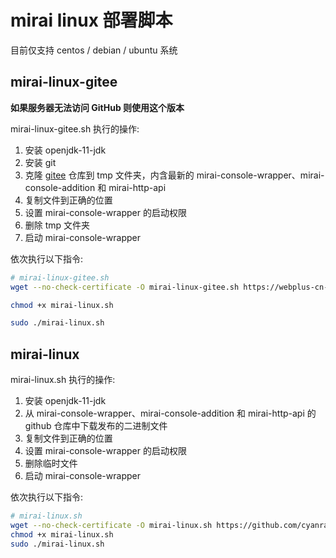 
# mirai linux 部署脚本
目前仅支持 centos / debian / ubuntu 系统

## mirai-linux-gitee

**如果服务器无法访问 GitHub 则使用这个版本**

mirai-linux-gitee.sh 执行的操作: 
1. 安装 openjdk-11-jdk
2. 安装 git
3. 克隆 [gitee](https://gitee.com/cyanray/mirai-linux) 仓库到 tmp 文件夹，内含最新的 mirai-console-wrapper、mirai-console-addition 和 mirai-http-api
4. 复制文件到正确的位置
5. 设置 mirai-console-wrapper 的启动权限
6. 删除 tmp 文件夹
7. 启动 mirai-console-wrapper

依次执行以下指令:

```bash
# mirai-linux-gitee.sh
wget --no-check-certificate -O mirai-linux-gitee.sh https://webplus-cn-hangzhou-s-5e5a2d1c60533f0bea484374.oss-cn-hangzhou.aliyuncs.com/mirai-linux-gitee.sh

chmod +x mirai-linux.sh

sudo ./mirai-linux.sh
```

## mirai-linux

mirai-linux.sh 执行的操作: 
1. 安装 openjdk-11-jdk
2. 从 mirai-console-wrapper、mirai-console-addition 和 mirai-http-api 的 github 仓库中下载发布的二进制文件
3. 复制文件到正确的位置
4. 设置 mirai-console-wrapper 的启动权限
5. 删除临时文件
6. 启动 mirai-console-wrapper

依次执行以下指令:

```bash
# mirai-linux.sh
wget --no-check-certificate -O mirai-linux.sh https://github.com/cyanray/mirai-linux-deployment/raw/master/mirai-linux.sh
chmod +x mirai-linux.sh
sudo ./mirai-linux.sh
```

